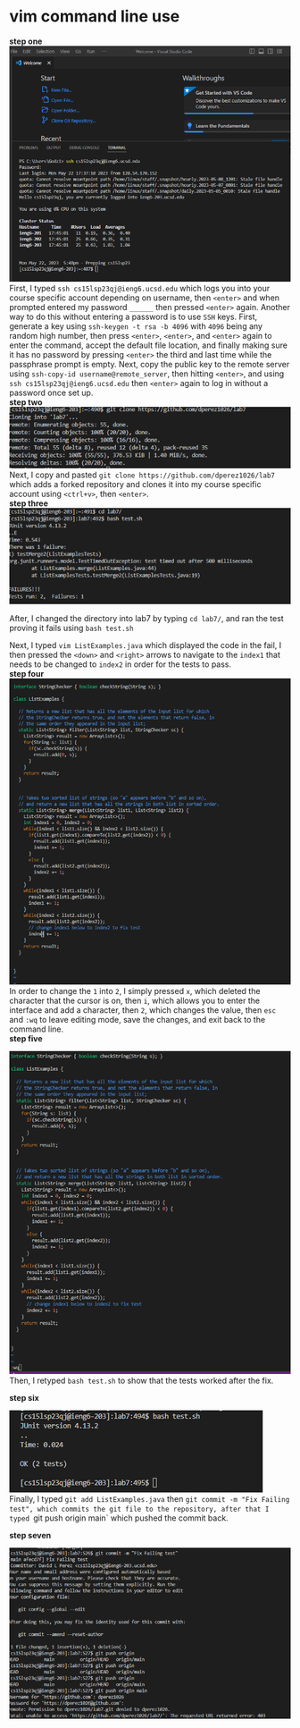 # vim command line use  
**step one**  
![image](lab71.png)  
First, I typed `ssh cs15lsp23qj@ieng6.ucsd.edu` which logs you into your course specific account depending on username, then `<enter>` and when prompted entered my password `______` then pressed `<enter>` again. Another way to do this without entering a password is to use `SSH` keys. First, generate a key using `ssh-keygen -t rsa -b 4096` with `4096` being any random high number, then press `<enter>`, `<enter>`, and `<enter>` again to enter the command, accept the default file location, and finally making sure it has no password by pressing `<enter>` the third and last time while the passphrase prompt is empty. Next, copy the public key to the remote server using `ssh-copy-id username@remote_server`, then hitting `<enter>`, and using `ssh cs15lsp23qj@ieng6.ucsd.edu` then `<enter>` again to log in without a password once set up.  
**step two**  
![Image](lab72.png)  
Next, I copy and pasted `git clone https://github.com/dperez1026/lab7` which adds a forked repository and clones it into my course specific account using `<ctrl+v>`, then  `<enter>`.   
**step three**   
![Image](lab73.png)   
 
After, I changed the directory into lab7 by typing `cd lab7/`, and ran the test proving it fails using `bash test.sh`  

Next, I typed `vim ListExamples.java` which displayed the code in the fail, I then pressed the `<down>` and `<right>` arrows to navigate to the `index1` that needs to be changed to `index2` in order for the tests to pass.  
**step four**  
![image](lab74.png)   
 In order to change the `1` into `2`, I simply pressed `x`, which deleted the character that the cursor is on, then `i`, which allows you to enter the interface and add a character, then `2`, which changes the value, then `esc` and `:wq` to leave editing mode, save the changes, and exit back to the command line.  
 **step five**
 
 ![image](lab75.png)  
 Then, I retyped `bash test.sh` to show that the tests worked after the fix.  
 
 **step six**  


![image](lab76.png)  
Finally, I typed `git add ListExamples.java` then `git commit -m "Fix Failing test", which commits the git file to the repository, after that I typed `git push origin main` which pushed the commit back. 

  **step seven**  


  ![image](lab77.png)


